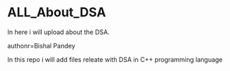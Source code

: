 # ALL_About_DSA
In here  i will upload about the DSA.
<p>authonr=Bishal Pandey</p>
<P>In this repo i will add files releate with DSA in C++ programming language </P>
